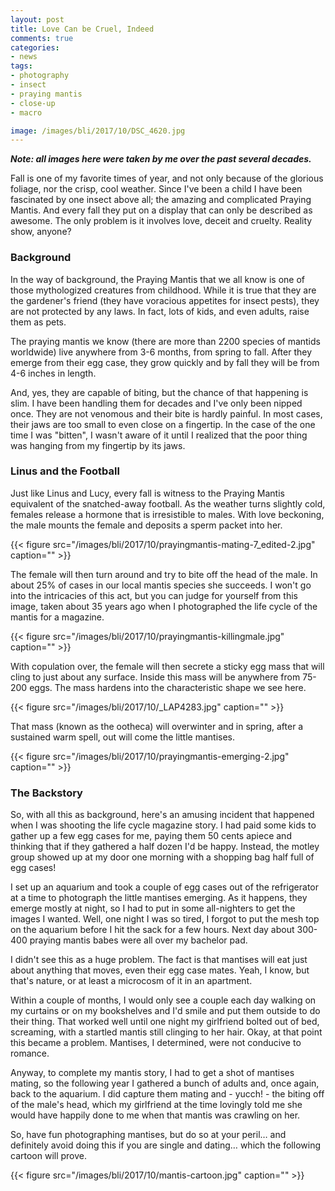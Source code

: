 ```yaml
---
layout: post
title: Love Can be Cruel, Indeed
comments: true
categories:
- news
tags:
- photography
- insect
- praying mantis
- close-up
- macro

image: /images/bli/2017/10/DSC_4620.jpg
---
```


***Note: all images here were taken by me over the past several decades.***  

Fall is one of my favorite times of year, and not only because of the glorious foliage, nor the crisp, cool weather. Since I've been a child I have been fascinated by one insect above all; the amazing and complicated Praying Mantis. And every fall they put on a display that can only be described as awesome. The only problem is it involves love, deceit and cruelty. Reality show, anyone?

<!--more-->

### Background

In the way of background, the Praying Mantis that we all know is one of those mythologized creatures from childhood. While it is true that they are the gardener's friend (they have voracious appetites for insect pests), they are not protected by any laws. In fact, lots of kids, and even adults, raise them as pets. 

The praying mantis we know (there are more than 2200 species of mantids worldwide) live anywhere from 3-6 months, from spring to fall. After they emerge from their egg case, they grow quickly and by fall they will be from 4-6 inches in length. 

And, yes, they are capable of biting, but the chance of that happening is slim. I have been handling them for decades and I've only been nipped once. They are not venomous and their bite is hardly painful. In most cases, their jaws are too small to even close on a fingertip. In the case of the one time I was "bitten", I wasn't aware of it until I realized that the poor thing was hanging from my fingertip by its jaws. 

### Linus and the Football

Just like Linus and Lucy, every fall is witness to the Praying Mantis equivalent of the snatched-away football. As the weather turns slightly cold, females release a hormone that is irresistible to males. With love beckoning, the male mounts the female and deposits a sperm packet into her. 

{{< figure src="/images/bli/2017/10/prayingmantis-mating-7_edited-2.jpg" caption="" >}}

The female will then turn around and try to bite off the head of the male. In about 25% of cases in our local mantis species she succeeds. I won't go into the intricacies of this act, but you can judge for yourself from this image, taken about 35 years ago when I photographed the life cycle of the mantis for a magazine. 

{{< figure src="/images/bli/2017/10/prayingmantis-killingmale.jpg" caption="" >}}

With copulation over, the female will then secrete a sticky egg mass that will cling to just about any surface. Inside this mass will be anywhere from 75-200 eggs. The mass hardens into the characteristic shape we see here. 

{{< figure src="/images/bli/2017/10/_LAP4283.jpg" caption="" >}}

That mass (known as the ootheca) will overwinter and in spring, after a sustained warm spell, out will come the little mantises. 

{{< figure src="/images/bli/2017/10/prayingmantis-emerging-2.jpg" caption="" >}}


### The Backstory

So, with all this as background, here's an amusing incident that happened when I was shooting the life cycle magazine story. I had paid some kids to gather up a few egg cases for me, paying them 50 cents apiece and thinking that if they gathered a half dozen I'd be happy. Instead, the motley group showed up at my door one morning with a shopping bag half full of egg cases! 

I set up an aquarium and took a couple of egg cases out of the refrigerator at a time to photograph the little mantises emerging. As it happens, they emerge mostly at night, so I had to put in some all-nighters to get the images I wanted. Well, one night I was so tired, I forgot to put the mesh top on the aquarium before I hit the sack for a few hours. Next day about 300-400 praying mantis babes were all over my bachelor pad. 

I didn't see this as a huge problem. The fact is that mantises will eat just about anything that moves, even their egg case mates. Yeah, I know, but that's nature, or at least a microcosm of it in an apartment.

Within a couple of months, I would only see a couple each day walking on my curtains or on my bookshelves and I'd smile and put them outside to do their thing. That worked well until one night my girlfriend bolted out of bed, screaming, with a startled mantis still clinging to her hair. Okay, at that point this became a problem. Mantises, I determined, were not conducive to romance. 

Anyway, to complete my mantis story, I had to get a shot of mantises mating, so the following year I gathered a bunch of adults and, once again, back to the aquarium. I did capture them mating and - yucch! - the biting off of the male's head, which my girlfriend at the time lovingly told me she would have happily done to me when that mantis was crawling on her. 

So, have fun photographing mantises, but do so at your peril… and definitely avoid doing this if you are single and dating… which the following cartoon will prove.

{{< figure src="/images/bli/2017/10/mantis-cartoon.jpg" caption="" >}}

 

